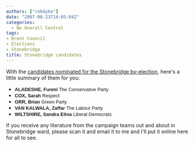 ```yaml
---
authors: ["robdyke"]
date: "2007-08-23T14:05:04Z"
categories:
  - No Overall Control
tags:
- Brent Council
- Elections
- Stonebridge
title: Stonebridge candidates
---
```

With the [candidates nominated for the Stonebridge by-election](http://www.brent.gov.uk/elections.nsf/2f123bcc3c5e238c80256ad20034644f/e28efd34755ac8628025733000414880!OpenDocument "Brent Council Stonebridge byelection page"), here's a little summary of them for you:

  * **<font size="2" face="Arial">ALADESHE, Funmi </font>**<font size="2" face="Arial">The Conservative Party</font>
  * **<font size="2" face="Arial">COX, Sarah </font>**<font size="2" face="Arial">Respect</font>
  * **<font size="2" face="Arial">ORR, Brian </font>**<font size="2" face="Arial">Green Party</font>
  * **<font size="2" face="Arial">VAN KALWALA, Zaffar </font>**<font size="2" face="Arial">The Labour Party</font>
  * **<font size="2" face="Arial">WILTSHIRE, Sandra Elina </font>**<font size="2" face="Arial">Liberal Democrats</font>

<div align="center">
  <div align="center">
    <div align="left">
      If you receive any literature from the campaign teams out and about in Stonebridge ward, please scan it and email it to me and I'll put it online here for all to see.
    </div>
  </div>
</div>